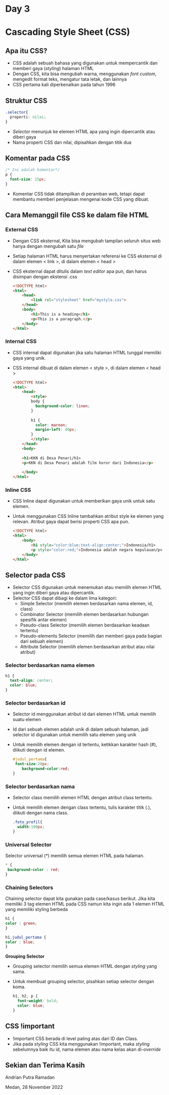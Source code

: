 # Day 3

# Cascading Style Sheet (CSS)

## Apa itu CSS?

- CSS adalah sebuah bahasa yang digunakan untuk mempercantik dan memberi gaya (*styling*) halaman HTML
- Dengan CSS, kita bisa mengubah warna, menggunakan *font custom*, mengedit format teks, mengatur tata letak, dan lainnya
- CSS pertama kali diperkenalkan pada tahun 1996

## Struktur CSS

```css
.selector{
  properti: nilai;
}
```

- *Selector* menunjuk ke elemen HTML apa yang ingin dipercantik atau diberi gaya
- Nama properti CSS dan nilai, dipisahkan dengan titik dua

## Komentar pada CSS

```css
/* Ini adalah komentar*/
p {
  font-size: 15px;
}
```

- Komentar CSS tidak ditampilkan di peramban web, tetapi dapat membantu memberi penjelasan mengenai kode CSS yang dibuat.

## Cara Memanggil file CSS ke dalam file HTML

### External CSS

- Dengan CSS eksternal, Kita bisa mengubah tampilan seluruh situs web hanya dengan mengubah satu *file*
- Setiap halaman HTML harus menyertakan referensi ke CSS eksternal di dalam elemen < link >, di dalam elemen < head >
- CSS eksternal dapat ditulis dalam *text editor* apa pun, dan harus disimpan dengan ekstensi .css
    
    ```html
    <!DOCTYPE html>
    <html>
    	<head>
    		<link rel="stylesheet" href="mystyle.css">
    	</head>
    	<body>
    		<h1>This is a heading</h1>
    		<p>This is a paragraph.</p>
    	</body>
    </html>
    ```
    

### **Internal CSS**

- CSS internal dapat digunakan jika satu halaman HTML tunggal memiliki gaya yang unik.
- CSS internal dibuat di dalam elemen < style >, di dalam elemen < head >
    
    ```html
    <!DOCTYPE html>
    <html>
    	<head>
    		<style>
    		body {
    		  background-color: linen;
    		}
    		
    		h1 {
    		  color: maroon;
    		  margin-left: 40px;
    		}
    		</style>
    	</head>
    	<body>
    	
    	<h1>KKN di Desa Penari/h1>
    	<p>KKN di Desa Penari adalah film horor dari Indonesia</p>
    	
    	</body>
    </html>
    ```
    

### Inline CSS

- CSS Inline dapat digunakan untuk memberikan gaya unik untuk satu elemen.
- Untuk menggunakan CSS Inline tambahkan atribut style ke elemen yang relevan. Atribut gaya dapat berisi properti CSS apa pun.
    
    ```html
    <!DOCTYPE html>
    <html>
    	<body>
    		<h1 style="color:blue;text-align:center;">Indonesia/h1>
    		<p style="color:red;">Indonesia adalah negara kepulauan/p>
    	</body>
    </html>
    ```
    

## Selector pada CSS

- Selector CSS digunakan untuk menemukan atau memilih elemen HTML yang ingin diberi gaya atau dipercantik.
- Selector CSS dapat dibagi ke dalam lima kategori:
    - Simple Selector (memilih elemen berdasarkan nama elemen, id, class)
    - Combinator Selector (memilih elemen berdasarkan hubungan spesifik antar elemen)
    - Pseudo-class Selector (memilih elemen berdasarkan keadaan tertentu)
    - Pseudo-elements Selector (memilih dan memberi gaya pada bagian dari sebuah elemen)
    - Attribute Selector (memilih elemen berdasarkan atribut atau nilai atribut)

### Selector berdasarkan nama elemen

```css
h1 {
  text-align: center;
  color: blue;
}
```

### Selector berdasarkan id

- Selector id menggunakan atribut id dari elemen HTML untuk memilih suatu elemen
- Id dari sebuah elemen adalah unik di dalam sebuah halaman, jadi selector id digunakan untuk memilih satu elemen yang unik
- Untuk memilih elemen dengan id tertentu, ketikkan karakter hash (#), diikuti dengan id elemen.
    
    ```css
    #judul_pertama{
     font-size:20px;
    	background-color:red;
    }
    ```
    

### Selector berdasarkan nama

- Selector class memilih elemen HTML dengan atribut class tertentu.
- Untuk memilih elemen dengan class tertentu, tulis karakter titik (.), diikuti dengan nama class.
    
    ```css
    .foto_profil{
      width:100px;
    }
    ```
    

### Universal Selector

Selector universal (*) memilih semua elemen HTML pada halaman.

```css
* {
 background-color : red;
}
```

### Chaining Selectors

Chaining selector dapat kita gunakan pada case/kasus berikut. Jika kita memiliki 3 tag elemen HTML pada CSS namun kita ingin ada 1 elemen HTML yang memiliki styling berbeda

```css
h1 {
color : green;
}

h1.judul_pertama {
color : blue;
}
```

**Grouping Selector**

- Grouping selector memilih semua elemen HTML dengan *styling* yang sama.
- Untuk membuat grouping selector, pisahkan setiap selector dengan koma.
    
    ```css
    h1, h2, p {
      font-weight: bold;
      color: blue;
    }
    ```
    

## CSS !important

- !important CSS berada di level paling atas dari ID dan Class.
- Jika pada *styling* CSS kita menggunakan !important, maka *styling* sebelumnya baik itu id, nama elemen atau nama kelas akan di-*override*

## Sekian dan Terima Kasih

Andrian Putra Ramadan

Medan, 28 November 2022